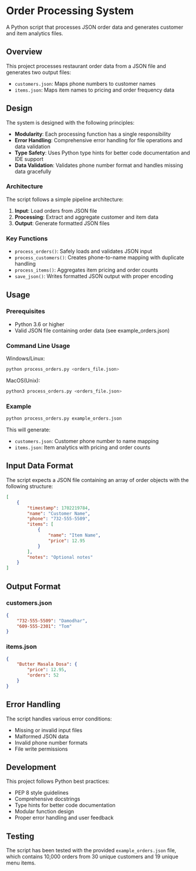 # Order Processing System

A Python script that processes JSON order data and generates customer and item analytics files.

## Overview

This project processes restaurant order data from a JSON file and generates two output files:

- `customers.json`: Maps phone numbers to customer names
- `items.json`: Maps item names to pricing and order frequency data

## Design

The system is designed with the following principles:

- **Modularity**: Each processing function has a single responsibility
- **Error Handling**: Comprehensive error handling for file operations and data validation
- **Type Safety**: Uses Python type hints for better code documentation and IDE support
- **Data Validation**: Validates phone number format and handles missing data gracefully

### Architecture

The script follows a simple pipeline architecture:

1. **Input**: Load orders from JSON file
2. **Processing**: Extract and aggregate customer and item data
3. **Output**: Generate formatted JSON files

### Key Functions

- `process_orders()`: Safely loads and validates JSON input
- `process_customers()`: Creates phone-to-name mapping with duplicate handling
- `process_items()`: Aggregates item pricing and order counts
- `save_json()`: Writes formatted JSON output with proper encoding

## Usage

### Prerequisites

- Python 3.6 or higher
- Valid JSON file containing order data (see example_orders.json)

### Command Line Usage

Windows/Linux:

```bash
python process_orders.py <orders_file.json>
```

MacOS(Unix):

```bash
python3 process_orders.py <orders_file.json>
```

### Example

```bash
python process_orders.py example_orders.json
```

This will generate:

- `customers.json`: Customer phone number to name mapping
- `items.json`: Item analytics with pricing and order counts

## Input Data Format

The script expects a JSON file containing an array of order objects with the following structure:

```json
[
	{
		"timestamp": 1702219784,
		"name": "Customer Name",
		"phone": "732-555-5509",
		"items": [
			{
				"name": "Item Name",
				"price": 12.95
			}
		],
		"notes": "Optional notes"
	}
]
```

## Output Format

### customers.json

```json
{
	"732-555-5509": "Damodhar",
	"609-555-2301": "Tom"
}
```

### items.json

```json
{
	"Butter Masala Dosa": {
		"price": 12.95,
		"orders": 52
	}
}
```

## Error Handling

The script handles various error conditions:

- Missing or invalid input files
- Malformed JSON data
- Invalid phone number formats
- File write permissions

## Development

This project follows Python best practices:

- PEP 8 style guidelines
- Comprehensive docstrings
- Type hints for better code documentation
- Modular function design
- Proper error handling and user feedback

## Testing

The script has been tested with the provided `example_orders.json` file, which contains 10,000 orders from 30 unique customers and 19 unique menu items.
